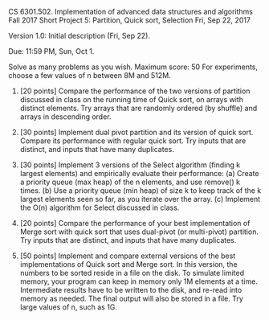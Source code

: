 

CS 6301.502. Implementation of advanced data structures and algorithms
Fall 2017
Short Project 5: Partition, Quick sort, Selection
Fri, Sep 22, 2017

Version 1.0: Initial description (Fri, Sep 22).

Due: 11:59 PM, Sun, Oct 1.

Solve as many problems as you wish.  Maximum score: 50
For experiments, choose a few values of n between 8M and 512M.

1. [20 points]
   Compare the performance of the two versions of partition discussed in class
   on the running time of Quick sort, on arrays with distinct elements.
   Try arrays that are randomly ordered (by shuffle) and arrays in
   descending order.  

2. [30 points]
   Implement dual pivot partition and its version of quick sort.
   Compare its performance with regular quick sort.  Try inputs that
   are distinct, and inputs that have many duplicates.

3. [30 points]
   Implement 3 versions of the Select algorithm (finding k largest elements)
   and empirically evaluate their performance:
   (a) Create a priority queue (max heap) of the n elements, and use remove() k times.
   (b) Use a priority queue (min heap) of size k to keep track of the
       k largest elements seen so far, as you iterate over the array.
   (c) Implement the O(n) algorithm for Select discussed in class.

4. [20 points]
   Compare the performance of your best implementation of Merge sort with
   quick sort that uses dual-pivot (or multi-pivot) partition. Try inputs
   that are distinct, and inputs that have many duplicates.

5. [50 points]
   Implement and compare external versions of the best implementations of
   Quick sort and Merge sort.  In this version, the numbers to be sorted
   reside in a file on the disk.  To simulate limited memory, your program
   can keep in memory only 1M elements at a time.  Intermediate results
   have to be written to the disk, and re-read into memory as needed.
   The final output will also be stored in a file.  Try large values
   of n, such as 1G.

